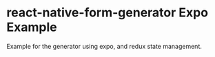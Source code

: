 # react-native-form-generator Expo Example

Example for the generator using expo, and redux state management.

